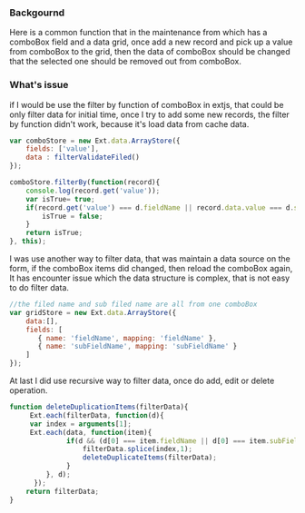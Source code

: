 ### Backgournd

Here is a common function that in the maintenance from which has a comboBox field and a data grid, once add a new record and pick up a value from
comboBox to the grid, then the data of comboBox should be changed that the selected one should be removed out from comboBox.

### What's issue

if I would be use the filter by function of comboBox in extjs, that could be only filter data for initial time, once I try to add some new records, 
the filter by function didn't work, because it's load data from cache data. 
````javascript
var comboStore = new Ext.data.ArrayStore({
	fields: ['value'],
	data : filterValidateFiled()
});

comboStore.filterBy(function(record){
	console.log(record.get('value'));
	var isTrue= true;
	if(record.get('value') === d.fieldName || record.data.value === d.subFieldName){
		isTrue = false;
	}
	return isTrue;
}, this);
````							   
I was use another way to filter data, that was maintain a data source on the form, if the comboBox items did changed, then reload the comboBox again, 
It has encounter issue which the data structure is complex, that is not easy to do filter data.

````javascript
//the filed name and sub filed name are all from one comboBox
var gridStore = new Ext.data.ArrayStore({
	data:[],
	fields: [
	   { name: 'fieldName', mapping: 'fieldName' },
	   { name: 'subFieldName', mapping: 'subFieldName' }
	]
});  
````
At last I did use recursive way to filter data, once do add, edit or delete operation.

````javascript
function deleteDuplicationItems(filterData){
	 Ext.each(filterData, function(d){
	 var index = arguments[1];
	 Ext.each(data, function(item){ 
			  if(d && (d[0] === item.fieldName || d[0] === item.subFieldName)){
				  filterData.splice(index,1);
				  deleteDuplicateItems(filterData);
			  } 
		 }, d);
	  });
	return filterData;
}
							
````							
